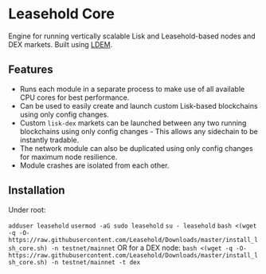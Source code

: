 # Leasehold Core
Engine for running vertically scalable Lisk and Leasehold-based nodes and DEX markets. Built using [LDEM](https://github.com/jondubois/ldem).

## Features

- Runs each module in a separate process to make use of all available CPU cores for best performance.
- Can be used to easily create and launch custom Lisk-based blockchains using only config changes.
- Custom `lisk-dex` markets can be launched between any two running blockchains using only config changes - This allows any sidechain to be instantly tradable.
- The network module can also be duplicated using only config changes for maximum node resilience.
- Module crashes are isolated from each other.


## Installation

Under root:

`adduser leasehold`
`usermod -aG sudo leasehold`
`su - leasehold`
`bash <(wget -q -O- https://raw.githubusercontent.com/Leasehold/Downloads/master/install_lsh_core.sh) -n testnet/mainnet`
OR for a DEX node:
`bash <(wget -q -O- https://raw.githubusercontent.com/Leasehold/Downloads/master/install_lsh_core.sh) -n testnet/mainnet -t dex`
